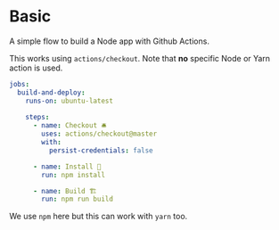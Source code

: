 # Basic

A simple flow to build a Node app with Github Actions.

This works using `actions/checkout`. Note that **no** specific Node or Yarn action is used.

```yaml
jobs:
  build-and-deploy:
    runs-on: ubuntu-latest
    
    steps:
      - name: Checkout 🛎️
        uses: actions/checkout@master
        with:
          persist-credentials: false

      - name: Install 🔧
        run: npm install

      - name: Build 🏗️
        run: npm run build
```

We use `npm` here but this can work with `yarn` too.
